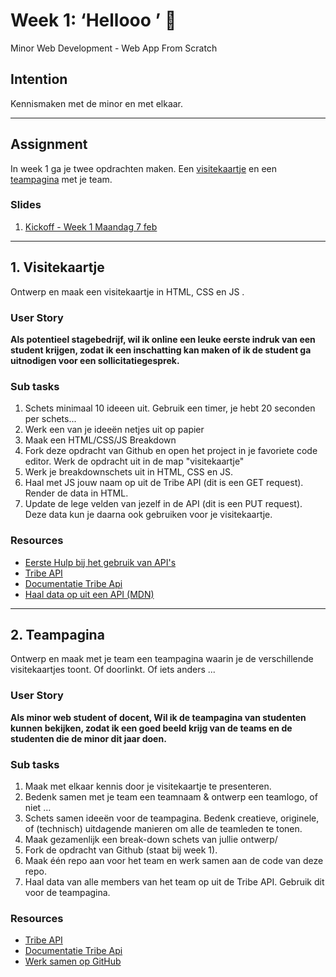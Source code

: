 # Week 1: ‘Hellooo ’ 🤸

Minor Web Development - Web App From Scratch

## Intention

Kennismaken met de minor en met elkaar.

---  

## Assignment

In week 1 ga je twee opdrachten maken. Een [visitekaartje](#1-visitekaartje) en een [teampagina](#2-teampagina) met je team.

### Slides

1. [Kickoff - Week 1 Maandag 7 feb](https://github.com/cmda-minor-web/web-app-from-scratch-2122/blob/main/course/WAFS-W1-01-Kickoff.pdf)

---

## 1. Visitekaartje

Ontwerp en maak een visitekaartje in HTML, CSS en JS .

### User Story

**Als potentieel stagebedrijf,
wil ik online een leuke eerste indruk van een student krijgen,
zodat ik een inschatting kan maken of ik de student ga uitnodigen voor een sollicitatiegesprek.**

### Sub tasks

1. Schets minimaal 10 ideeen uit. Gebruik een timer, je hebt 20 seconden per schets...
2. Werk een van je ideeën netjes uit op papier
3. Maak een HTML/CSS/JS Breakdown 
4. Fork deze opdracht van Github en open het project in je favoriete code editor. Werk de opdracht uit in de map "visitekaartje"
5. Werk je breakdownschets uit in HTML, CSS en JS.
6. Haal met JS jouw naam op uit de Tribe API (dit is een GET request). Render de data in HTML.
7. Update de lege velden van jezelf in de API (dit is een PUT request). Deze data kun je daarna ook gebruiken voor je visitekaartje.

### Resources

- [Eerste Hulp bij het gebruik van API's](https://cmda-minor-web.github.io/kickoff-2021/eerste-hulp-bij-het-gebruik-van-apis.pdf)
- [Tribe API](https://github.com/fdnd-apis/tribe)
- [Documentatie Tribe Api](https://redocly.github.io/redoc/?url=https://tribe.api.fdnd.nl/v1)
- [Haal data op uit een API (MDN)](https://developer.mozilla.org/en-US/docs/Learn/JavaScript/Client-side_web_APIs/Fetching_data)

---

## 2. Teampagina

Ontwerp en maak met je team een teampagina waarin je de verschillende visitekaartjes toont. Of doorlinkt. Of iets anders ...

### User Story

**Als minor web student of docent,
Wil ik de teampagina van studenten kunnen bekijken,
zodat ik een goed beeld krijg van de teams en de studenten die de minor dit jaar doen.**

### Sub tasks

1. Maak met elkaar kennis door je visitekaartje te presenteren.
2. Bedenk samen met je team een teamnaam & ontwerp een teamlogo, of niet …
3. Schets samen ideeën voor de teampagina. Bedenk creatieve, originele, of (technisch) uitdagende manieren om alle de teamleden te tonen.
4. Maak gezamenlijk een break-down schets van jullie ontwerp/
5. Fork de opdracht van Github (staat bij week 1).
6. Maak één repo aan voor het team en werk samen aan de code van deze repo.
7. Haal data van alle members van het team op uit de Tribe API. Gebruik dit voor de teampagina.

### Resources

- [Tribe API](https://github.com/fdnd-apis/tribe)
- [Documentatie Tribe Api](https://redocly.github.io/redoc/?url=https://tribe.api.fdnd.nl/v1)
- [Werk samen op GitHub](https://github.com/udit-001/Collaboration-For-Beginners)
